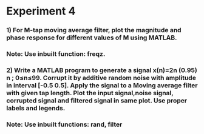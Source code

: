 # Experiment 4

### 1) For M-tap moving average filter, plot the magnitude and phase response for different values of M using MATLAB.
### Note: Use inbuilt function: freqz.

### 2)  Write a MATLAB program to generate a signal x(n)=2n (0.95) n ; 0≤n≤99. Corrupt it by additive random noise with amplitude in interval [-0.5 0.5]. Apply the signal to a Moving average filter with given tap length. Plot the input signal,noise signal, corrupted signal and filtered signal in same plot. Use proper labels and legends.
### Note: Use inbuilt functions: rand, filter
